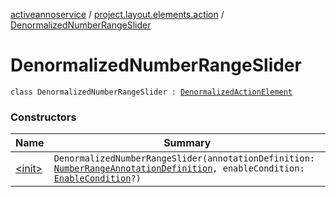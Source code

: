 [activeannoservice](../../index.md) / [project.layout.elements.action](../index.md) / [DenormalizedNumberRangeSlider](./index.md)

# DenormalizedNumberRangeSlider

`class DenormalizedNumberRangeSlider : `[`DenormalizedActionElement`](../-denormalized-action-element/index.md)

### Constructors

| Name | Summary |
|---|---|
| [&lt;init&gt;](-init-.md) | `DenormalizedNumberRangeSlider(annotationDefinition: `[`NumberRangeAnnotationDefinition`](../../annotationdefinition/-number-range-annotation-definition/index.md)`, enableCondition: `[`EnableCondition`](../../project.annotationschema/-enable-condition/index.md)`?)` |
